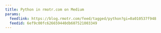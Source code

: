 ```yaml
---
title: Python in rmotr.com on Medium
params:
  feedlink: https://blog.rmotr.com/feed/tagged/python?gi=0a010537f948
  feedid: 6ef9c00fc626659440db607521003349
---
```

